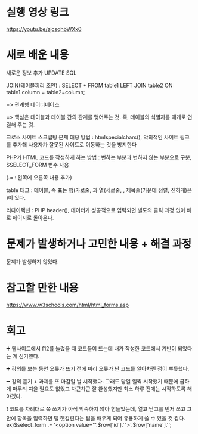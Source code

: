 # 실행 영상 링크
https://youtu.be/zjcsqhbWXx0

# 새로 배운 내용

새로운 정보 추가 UPDATE SQL

JOIN(테이블끼리 조인) : SELECT * FROM table1 LEFT JOIN table2 ON table1.column = table2=column;

=> 관계형 데이터베이스

=> 핵심은 테이블과 테이블 간의 관계를 맺어주는 것. 즉, 테이블의 식별자를 매개로 연결해 주는 것.

크로스 사이트 스크립팅 문제 대응 방법 : htmlspecialchars(), 악의적인 사이트 링크를 추가해 사용자가 잘못된 사이트로 이동하는 것을 방지한다

PHP가 HTML 코드를 작성하게 하는 방법 : 변하는 부분과 변하지 않는 부분으로 구분, $SELECT_FORM 변수 사용

(.= : 왼쪽에 오른쪽 내용 추가)

table 태그 : 테이블, 즉 표는 행(가로줄, <tr>과 열(세로줄, <td>, 제목줄(가운데 정렬, 진하게)은 <th>)이 있다.
  
리다이렉션 : PHP header(), 데이터가 성공적으로 입력되면 별도의 클릭 과정 없이 바로 페이지로 돌아온다.


# 문제가 발생하거나 고민한 내용 + 해결 과정
문제가 발생하지 않았다.

# 참고할 만한 내용
https://www.w3schools.com/html/html_forms.asp

# 회고
:heavy_plus_sign: 웹사이트에서 f12를 눌렀을 때 코드들이 뜨는데 내가 작성한 코드에서 기반이 되었다는 게 신기했다.

:heavy_plus_sign: 강의를 보는 동안 오류가 뜨기 전에 미리 오류가 난 코드를 알아차린 점이 뿌듯했다.

:heavy_minus_sign: 강의 듣기 + 과제를 또 마감일 날 시작했다. 그래도 당일 일찍 시작했기 때문에 급하게 마무리 지을 필요도 없었고 차근차근 잘 완성했지만 최소 하루 전에는 시작하도록 해야겠다.

:exclamation: 코드를 차례대로 쭉 쓰기가 아직 익숙하지 않아 힘들었는데, 열고 닫고를 먼저 쓰고 그 안에 항목을 입력하면 덜 헷갈린다는 팁을 배우게 되어 유용하게 쓸 수 있을 것 같다. ex)$select_form .= '<option value="'.$row['id'].'">'.$row['name'].'</option>';
